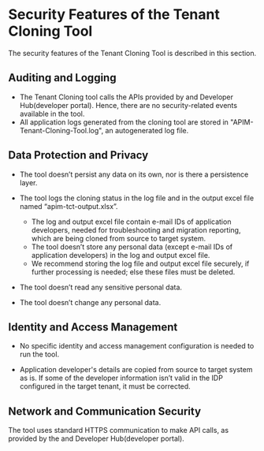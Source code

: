 <!-- copy41702e82462e4d3fb4a30dd1547c53d5 -->

# Security Features of the Tenant Cloning Tool

The security features of the Tenant Cloning Tool is described in this section.



<a name="copy41702e82462e4d3fb4a30dd1547c53d5__section_s2k_4lq_4mb"/>

## Auditing and Logging

-   The Tenant Cloning tool calls the APIs provided by and Developer Hub\(developer portal\). Hence, there are no security-related events available in the tool.
-   All application logs generated from the cloning tool are stored in "APIM-Tenant-Cloning-Tool.log", an autogenerated log file.



<a name="copy41702e82462e4d3fb4a30dd1547c53d5__section_wr5_vlq_4mb"/>

## Data Protection and Privacy

-   The tool doesn’t persist any data on its own, nor is there a persistence layer.
-   The tool logs the cloning status in the log file and in the output excel file named “apim-tct-output.xlsx”.
    -   The log and output excel file contain e-mail IDs of application developers, needed for troubleshooting and migration reporting, which are being cloned from source to target system.
    -   The tool doesn’t store any personal data \(except e-mail IDs of application developers\) in the log and output excel file.
    -   We recommend storing the log file and output excel file securely, if further processing is needed; else these files must be deleted.

-   The tool doesn’t read any sensitive personal data.
-   The tool doesn’t change any personal data.



<a name="copy41702e82462e4d3fb4a30dd1547c53d5__section_fvt_mmq_4mb"/>

## Identity and Access Management

-   No specific identity and access management configuration is needed to run the tool.

-   Application developer's details are copied from source to target system as is. If some of the developer information isn’t valid in the IDP configured in the target tenant, it must be corrected.




<a name="copy41702e82462e4d3fb4a30dd1547c53d5__section_k1x_smq_4mb"/>

## Network and Communication Security

The tool uses standard HTTPS communication to make API calls, as provided by the and Developer Hub\(developer portal\).

